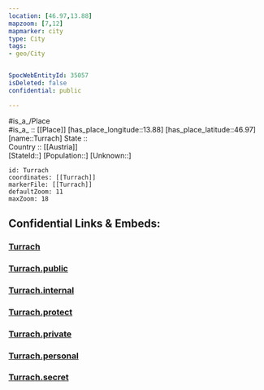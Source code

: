 ```yaml
---
location: [46.97,13.88] 
mapzoom: [7,12] 
mapmarker: city 
type: City
tags:
- geo/City


SpocWebEntityId: 35057
isDeleted: false
confidential: public

---
```

#is_a_/Place  
#is_a_ :: [[Place]] 
[has_place_longitude::13.88] 
[has_place_latitude::46.97] 
[name::Turrach] 
State ::  
Country :: [[Austria]]  
[StateId::] 
[Population::] 
[Unknown::] 


```leaflet
id: Turrach
coordinates: [[Turrach]] 
markerFile: [[Turrach]] 
defaultZoom: 11 
maxZoom: 18
```


## Confidential Links & Embeds: 

### [Turrach](/_Standards/Earth/Continent/Europe/Europe~Central/Austria/Austrias_States/Steiermark/City/Turrach.md) 

### [Turrach.public](/_public/Earth/Continent/Europe/Europe~Central/Austria/Austrias_States/Steiermark/City/Turrach.public.md) 

### [Turrach.internal](/_internal/Earth/Continent/Europe/Europe~Central/Austria/Austrias_States/Steiermark/City/Turrach.internal.md) 

### [Turrach.protect](/_protect/Earth/Continent/Europe/Europe~Central/Austria/Austrias_States/Steiermark/City/Turrach.protect.md) 

### [Turrach.private](/_private/Earth/Continent/Europe/Europe~Central/Austria/Austrias_States/Steiermark/City/Turrach.private.md) 

### [Turrach.personal](/_personal/Earth/Continent/Europe/Europe~Central/Austria/Austrias_States/Steiermark/City/Turrach.personal.md) 

### [Turrach.secret](/_secret/Earth/Continent/Europe/Europe~Central/Austria/Austrias_States/Steiermark/City/Turrach.secret.md)

